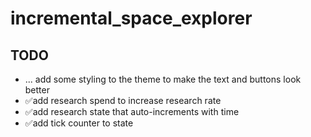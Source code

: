 # incremental_space_explorer

## TODO

- ... add some styling to the theme to make the text and buttons look better
- ✅add research spend to increase research rate 
- ✅add research state that auto-increments with time
- ✅add tick counter to state
